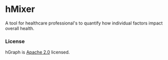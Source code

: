 hMixer
======

A tool for healthcare professional's to quantify how individual factors impact overall health.

### License ###

hGraph is [Apache 2.0](https://github.com/goinvo/hGraph/blob/master/LICENSE) licensed.

